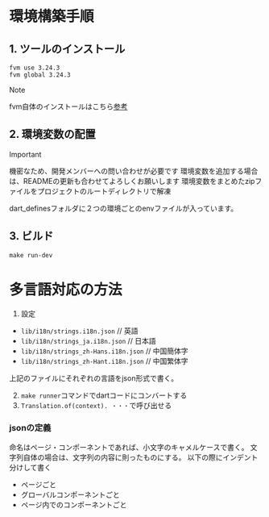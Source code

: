 # 環境構築手順

## 1. ツールのインストール

```
fvm use 3.24.3
fvm global 3.24.3
```

> [!NOTE]
> fvm自体のインストールはこちら[参考](https://zenn.dev/altiveinc/articles/flutter-version-management-3#fvm-3-%E3%81%AE%E3%82%A4%E3%83%B3%E3%82%B9%E3%83%88%E3%83%BC%E3%83%AB)

## 2. 環境変数の配置
> [!IMPORTANT]
> 機密なため、開発メンバーへの問い合わせが必要です
> 環境変数を追加する場合は、READMEの更新も合わせてよろしくお願いします
環境変数をまとめたzipファイルをプロジェクトのルートディレクトリで解凍

dart_definesフォルダに２つの環境ごとのenvファイルが入っています。


## 3. ビルド

```
make run-dev
```

# 多言語対応の方法
1. 設定
- `lib/i18n/strings.i18n.json` // 英語
- `lib/i18n/strings_ja.i18n.json` // 日本語
- `lib/i18n/strings_zh-Hans.i18n.json` // 中国簡体字
- `lib/i18n/strings_zh-Hant.i18n.json` // 中国繁体字

上記のファイルにそれぞれの言語をjson形式で書く。

2. ``` make runner ```コマンドでdartコードにコンバートする
3. ```Translation.of(context). ・・・```で呼び出せる

### jsonの定義
命名はページ・コンポーネントであれば、小文字のキャメルケースで書く。
文字列自体の場合は、文字列の内容に則ったものにする。
以下の際にインデント分けして書く
- ページごと
- グローバルコンポーネントごと
- ページ内でのコンポーネントごと
